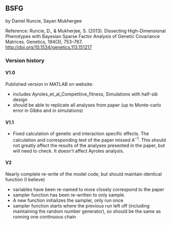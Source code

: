 ## BSFG
by Daniel Runcie, Sayan Mukhergee

Reference:
Runcie, D., & Mukherjee, S. (2013). Dissecting High-Dimensional Phenotypes with Bayesian Sparse Factor Analysis of Genetic Covariance Matrices. Genetics, 194(3), 753–767. http://doi.org/10.1534/genetics.113.151217

### Version history

#### V1.0
Published version in MATLAB
on website: [](http://www2.stat.duke.edu/~sayan/bfgr/index.shtml)
- includes Ayroles_et_al_Competitive_fitness, Simulations with half-sib design
- should be able to replicate all analyses from paper (up to Monte-carlo error in Gibbs and in simulations)

#### V1.1
- Fixed calculation of genetic and interaction specific effects. The calculation and corresponding text of the paper missed $A^{-1}$. This should not greatly affect the results of the analyses presented in the paper, but will need to check. It doesn't affect Ayroles analysis.

#### V2
Nearly complete re-write of the model code, but should maintain identical function (I believe)
- variables have been re-named to more closely correspond to the paper
- sampler function has been re-written to only sample.
- A new function initializes the sampler, only run once
- sampler function starts where the previous run left off (including maintaining the random number generator), so should be the same as running one continuous chain